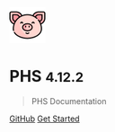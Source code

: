 <!-- _coverpage.md -->

![logo](_media/pig.png)

# PHS <small>4.12.2</small>

> PHS Documentation

[GitHub](https://github.com/Senpai-Coders/CAPSTONE-PHS-Machine.git)
[Get Started](#PHS)
